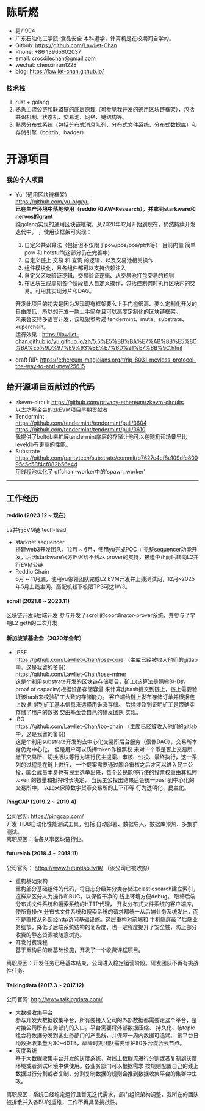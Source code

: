 # 陈昕燃

 - 男/1994
 - 广东石油化工学院-食品安全 本科退学，计算机是在校期间自学的。
 - Github: https://github.com/Lawliet-Chan
 - Phone: +86 13965602037
 - email: crocdilechan@gmail.com
 - wechat: chenxinran1228
 - blog: https://lawliet-chan.github.io/
 
### 技术栈 
1. rust + golang  
2. 熟悉主流公链和联盟链的底层原理（可参见我开发的通用区块链框架），包括共识机制、状态机、交易池、网络、链结构等。  
3. 熟悉分布式系统（包括分布式消息队列、分布式文件系统、分布式数据库）和存储引擎（boltdb、badger）
   
# 开源项目
### 我的个人项目
- Yu（通用区块链框架）   
 https://github.com/yu-org/yu  
 **已在生产环境中落地使用（reddio 和 AW-Research），并拿到starkware和nervos的grant**   
 纯golang实现的通用区块链框架，从2020年12月开始到现在，仍然持续开发迭代中， ，使用该框架可实现：  
   1. 自定义共识算法（包括但不仅限于pow/pos/poa/pbft等） 目前内置 简单pow 和 hotstuff(这部分仍在完善中)  
   2. 自定义链上 交易 和 查询 的逻辑，以及交易池相关操作
   3. 组件模块化，且各组件都可以支持依赖注入
   4. 自定义区块验证逻辑、交易验证逻辑、从交易池打包交易的规则  
   5. 在区块生成周期各个阶段插入自定义操作，包括控制何时执行区块内的交易。可用其实现分片和DAG。  
   
  开发此项目的初衷是因为发现现有框架要么上手门槛很高、要么定制化开发的自由度低，所以想开发一款上手简单且可以高度定制化的区块链框架。  
 未来会支持多语言开发，该框架参考过 tendermint、muta、substrate、xuperchain。   
 运行效果：https://lawliet-chan.github.io/yu.github.io/zh/5.5%E5%BB%BA%E7%AB%8B%E5%8C%BA%E5%9D%97%E9%93%BE%E7%BD%91%E7%BB%9C.html   

- draft RIP: https://ethereum-magicians.org/t/rip-8031-mevless-protocol-the-way-to-anti-mev/25615


## 给开源项目贡献过的代码
- zkevm-circuit
  https://github.com/privacy-ethereum/zkevm-circuits  
  以太坊基金会的zkEVM项目早期贡献者
- Tendermint  
   https://github.com/tendermint/tendermint/pull/3604  
   https://github.com/tendermint/tendermint/pull/3610  
   我提供了boltdb来扩展tendermint底层的存储让他可以在随机读场景里比leveldb有更高的性能。
- Substrate  
  https://github.com/paritytech/substrate/commit/b7627c4cf8e109dfc80095c5c58f4cf082b56e4d  
  用线程池优化了 offchain-worker中的'spawn_worker' 
---  

## 工作经历  

#### reddio (2023.12 ~ 现在)
L2并行EVM链 tech-lead
- starknet sequencer  
  搭建web3开发团队，12月 ~ 6月，使用yu完成POC + 完整sequencer功能开发，后因starkware官方迟迟给不到zk prover的支持，被迫中止而后转向L2并行EVM公链
- Reddio Chain  
  6月 ~ 11月底，使用yu带领团队完成L2 EVM开发并上线测试网，12月~2025年5月上线主网。高配机器下极限TPS可达1W3。  
#### scroll (2021.8 ~ 2023.11)
区块链开发&后端开发
参与开发了scroll的coordinator-prover系统，并参与了早期L2 geth的二次开发
#### 新加坡某基金会（2020年全年）  
- IPSE   
https://github.com/Lawliet-Chan/ipse-core  （主库已经被收入他们的gitlab中，这是我留的备份）  
https://github.com/Lawliet-Chan/ipse-miner    
这是个利用substrate开发的区块链存储项目，矿工(该算法是照搬BHD的 proof of capacity)根据设备存储容量
来计算出hash提交到链上，链上需要验证该hash来校验矿工大致的存储能力。 客户端给链上发布存储订单并根据链上数据
得到矿工基本信息来选择用谁来存储。 后续涉及到证明矿工是否确实存储了用户的数据 交由基金会自己的研发团队
实现。   
- IBO  
 https://github.com/Lawliet-Chan/ibo-chain （主库已经被收入他们的gitlab中，这是我留的备份)  
 这是个利用substrate开发的去中心化交易所后台服务（很像DAO），交易所本身仍为中心化。 但是用户可以质押token作投票权
 来对一个币是否上交易所、撤下交易所、切换版块等行为进行民主提案、审核、公投、最终执行，这一系列的过程是在链上进行，
 一个提案需要通过国会审核之后才可以进入民主公投，国会成员本身也有民主选举出来，每个公民能够行使的投票权重由其抵押token
 的数量和抵押时长决定， 当民主公投出结果后会统一push到中心化的交易所中。 以此来保障数字货币交易所的上下币等
 行为透明化、民主化。    

#### PingCAP (2019.2 ~ 2019.4)
公司官网: https://pingcap.com/  
开发 TiDB自动化性能测试工具，包括 自动部署、数据导入、数据库预热、多集群测试。  
离职原因：准备从事区块链行业。

#### futurelab (2018.4 ~ 2018.11)   
公司官网： https://www.futurelab.tv/#/ （该公司已被收购）   
- 重构基础架构  
重构部分基础组件的代码，将日志分级并分类存储进elasticsearch建立索引，这样来区分人为操作和BUG，以保留干净的
线上环境方便debug。 取缔后端分布式文件系统和搜索系统的HTTP代理， 开发分布式文件系统的客户端库，使所有操作
分布式文件系统和搜索系统的请求都统一从后端业务系统发出，而不是直接从外部经http访问基础设施。这层重构对前端和
手机端屏蔽了后端业务细节，降低了后端系统结构的复杂度，也一定程度提升了安全性、防止部分收费的静态资源被随意浏览。
- 开发付费课程  
基于重构后的新基础设施，开发了一个收费课程项目。

离职原因：开发任务已经基本结束，公司进入稳定运营阶段。研发团队不再有挑战性任务。

#### Talkingdata (2017.3 ~ 2017.12)  
公司官网: http://www.talkingdata.com/ 
- 大数据收集平台  
参与开发大数据收集平台，所有要接入公司的外部数据都需要走这个平台，是对接公司所有业务部门的入口。平台需要将外部数据压缩、
持久化、按topic组合将数据分发到各业务部门的产品线，并保障一周内数据可追溯。
该平台日均数据收集量为30~40TB，巅峰时期团队需要维护80多台混合云节点。
- 灰度系统   
基于大数据收集平台开发的灰度系统，对线上数据流进行分割或者复制到灰度环境或者测试环境中供使用。各业务部门可以根据需求
按规则配置自己的线上数据进行分割或者复制，分割复制数据的规则会推到数据收集平台的集群中生效。

离职原因：系统已经稳定运行且暂无迭代需求，部门组织架构调整，我所在的团队被拆散并入各BU的运维，工作不再具备挑战性。
